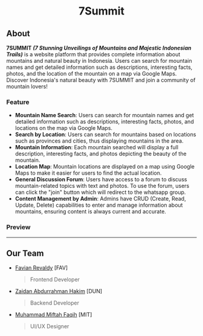 <h1 align="center">7Summit</h1>

## About
**7SUMMIT _(7 Stunning Unveilings of Mountains and Majestic Indonesian Trails)_** is a website platform that provides complete information about mountains and natural beauty in Indonesia. Users can search for mountain names and get detailed information such as descriptions, interesting facts, photos, and the location of the mountain on a map via Google Maps.\
Discover Indonesia's natural beauty with 7SUMMIT and join a community of mountain lovers!

### Feature
+ **Mountain Name Search**: Users can search for mountain names and get detailed information such as descriptions, interesting facts, photos, and locations on the map via Google Maps.
+ **Search by Location**: Users can search for mountains based on locations such as provinces and cities, thus displaying mountains in the area.
+ **Mountain Information**: Each mountain searched will display a full description, interesting facts, and photos depicting the beauty of the mountain.
+ **Location Map**: Mountain locations are displayed on a map using Google Maps to make it easier for users to find the actual location.
+ **General Discussion Forum**: Users have access to a forum to discuss mountain-related topics with text and photos. To use the forum, users can click the "join" button which will redirect to the whatsapp group.
+ **Content Management by Admin**: Admins have CRUD (Create, Read, Update, Delete) capabilities to enter and manage information about mountains, ensuring content is always current and accurate.

### Preview

---

## Our Team
+ [Favian Revaldy](https://github.com/lukarukikato) [FAV]
  > Frontend Developer 
+ [Zaidan Abdurrahman Hakim](https://github.com/zaidanah) [DUN]
  > Backend Developer
+ [Muhammad Miftah Faqih](https://github.com/miftahfqih) [MIT]
  > UI/UX Designer
